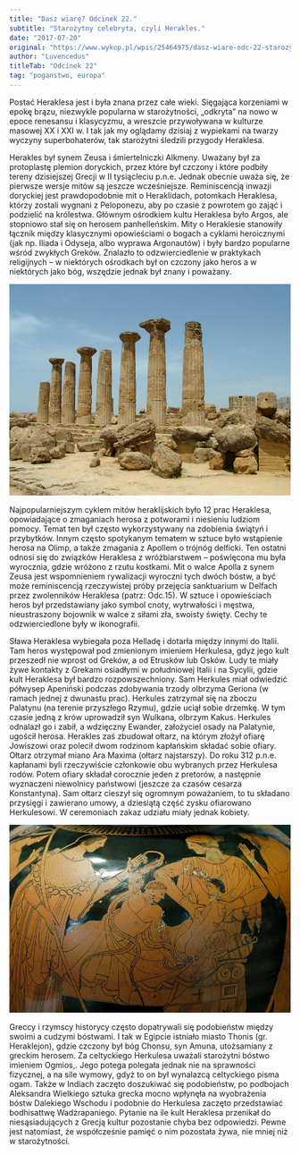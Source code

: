 ```yaml
---
title: "Dasz wiarę? Odcinek 22."
subtitle: "Starożytny celebryta, czyli Herakles."
date: "2017-07-20"
original: "https://www.wykop.pl/wpis/25464975/dasz-wiare-odc-22-starozytny-celebryta-czyli-herak/"
author: "Luvencedus"
titleTab: "Odcinek 22"
tag: "poganstwo, europa"
---
```


Postać Heraklesa jest i była znana przez całe wieki. Sięgająca korzeniami w epokę brązu, niezwykle popularna w starożytności, „odkryta” na nowo w epoce renesansu i klasycyzmu, a wreszcie przywoływana w kulturze masowej XX i XXI w. I tak jak my oglądamy dzisiaj z wypiekami na twarzy wyczyny superbohaterów, tak starożytni śledzili przygody Heraklesa.

Herakles był synem Zeusa i śmiertelniczki Alkmeny. Uważany był za protoplastę plemion doryckich, przez które był czczony i które podbiły tereny dzisiejszej Grecji w II tysiącleciu p.n.e. Jednak obecnie uważa się, że pierwsze wersje mitów są jeszcze wcześniejsze. Reminiscencją inwazji doryckiej jest prawdopodobnie mit o Heraklidach, potomkach Heraklesa, którzy zostali wygnani z Peloponezu, aby po czasie z powrotem go zająć i podzielić na królestwa. Głównym ośrodkiem kultu Heraklesa było Argos, ale stopniowo stał się on herosem panhelleńskim. Mity o Heraklesie stanowiły łącznik między klasycznymi opowieściami o bogach a cyklami heroicznymi (jak np. Iliada i Odyseja, albo wyprawa Argonautów) i były bardzo popularne wśród zwykłych Greków. Znalazło to odzwierciedlenie w praktykach religijnych – w niektórych ośrodkach był on czczony jako heros a w niektórych jako bóg, wszędzie jednak był znany i poważany.

![Świątynia Heraklesa w Agrygencie](../images/odc22/agrigento_heracles.jpg "Świątynia Heraklesa w Agrygencie.")

Najpopularniejszym cyklem mitów heraklijskich było 12 prac Heraklesa, opowiadające o zmaganiach herosa z potworami i niesieniu ludziom pomocy. Temat ten był często wykorzystywany na zdobienia świątyń i przybytków. Innym często spotykanym tematem w sztuce było wstąpienie herosa na Olimp, a także zmagania z Apollem o trójnóg delficki. Ten ostatni odnosi się do związków Heraklesa z wróżbiarstwem – poświęcona mu była wyrocznia, gdzie wróżono z rzutu kostkami. Mit o walce Apolla z synem Zeusa jest wspomnieniem rywalizacji wyroczni tych dwóch bóstw, a być może reminiscencją rzeczywistej próby przejęcia sanktuarium w Delfach przez zwolenników Heraklesa (patrz: Odc.15). W sztuce i opowieściach heros był przedstawiany jako symbol cnoty, wytrwałości i męstwa, nieustraszony bojownik w walce z siłami zła, swoisty święty. Cechy te odzwierciedlone były w ikonografii.

Sława Heraklesa wybiegała poza Helladę i dotarła między innymi do Italii. Tam heros występował pod zmienionym imieniem Herkulesa, gdyż jego kult przeszedł nie wprost od Greków, a od Etrusków lub Osków. Ludy te miały żywe kontakty z Grekami osiadłymi w południowej Italii i na Sycylii, gdzie kult Heraklesa był bardzo rozpowszechniony. Sam Herkules miał odwiedzić półwysep Apeniński podczas zdobywania trzody olbrzyma Geriona (w ramach jednej z dwunastu prac). Herkules zatrzymał się na zboczu Palatynu (na terenie przyszłego Rzymu), gdzie uciął sobie drzemkę. W tym czasie jedną z krów uprowadził syn Wulkana, olbrzym Kakus. Herkules odnalazł go i zabił, a wdzięczny Ewander, założyciel osady na Palatynie, ugościł herosa. Herakles zaś zbudował ołtarz, na którym złożył ofiarę Jowiszowi oraz polecił dwom rodzinom kapłańskim składać sobie ofiary. Ołtarz otrzymał miano Ara Maxima (ołtarz najstarszy). Do roku 312 p.n.e. kapłanami byli rzeczywiście członkowie obu wybranych przez Herkulesa rodów. Potem ofiary składał corocznie jeden z pretorów, a następnie wyznaczeni niewolnicy państwowi (jeszcze za czasów cesarza Konstantyna). Sam ołtarz cieszył się ogromnym poważaniem, to tu składano przysięgi i zawierano umowy, a dziesiątą część zysku ofiarowano Herkulesowi. W ceremoniach zakaz udziału miały jednak kobiety.

![Herakles duszący węże](../images/odc22/herakles_strangling.jpg "Herakles duszący węże.")

Greccy i rzymscy historycy często dopatrywali się podobieństw między swoimi a cudzymi bóstwami. I tak w Egipcie istniało miasto Thonis (gr. Heraklejon), gdzie czczony był bóg Chonsu, syn Amuna, utożsamiany z greckim herosem. Za celtyckiego Herkulesa uważali starożytni bóstwo imieniem Ogmios,. Jego potega polegała jednak nie na sprawności fizycznej, a na sile wymowy, gdyż to on był wynalazcą celtyckiego pisma ogam. Także w Indiach zaczęto doszukiwać się podobieństw, po podbojach Aleksandra Wielkiego sztuka grecka mocno wpłynęła na wyobrażenia bóstw Dalekiego Wschodu i podobnie do Herkulesa zaczęto przedstawiać bodhisattwę Wadżrapaniego. Pytanie na ile kult Heraklesa przenikał do niesąsiadujących z Grecją kultur pozostanie chyba bez odpowiedzi. Pewne jest natomiast, że współcześnie pamięć o nim pozostała żywa, nie mniej niż w starożytności.
